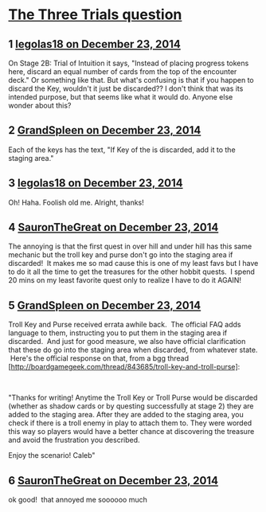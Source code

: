 # [The Three Trials question](https://community.fantasyflightgames.com/topic/129720-the-three-trials-question/)

## 1 [legolas18 on December 23, 2014](https://community.fantasyflightgames.com/topic/129720-the-three-trials-question/?do=findComment&comment=1378142)

On Stage 2B: Trial of Intuition it says, "Instead of placing progress tokens here, discard an equal number of cards from the top of the encounter deck." Or something like that. But what's confusing is that if you happen to discard the Key, wouldn't it just be discarded?? I don't think that was its intended purpose, but that seems like what it would do. Anyone else wonder about this?

## 2 [GrandSpleen on December 23, 2014](https://community.fantasyflightgames.com/topic/129720-the-three-trials-question/?do=findComment&comment=1378150)

Each of the keys has the text, "If Key of the <animal> is discarded, add it to the staging area."

## 3 [legolas18 on December 23, 2014](https://community.fantasyflightgames.com/topic/129720-the-three-trials-question/?do=findComment&comment=1378170)

Oh! Haha. Foolish old me. Alright, thanks!

## 4 [SauronTheGreat on December 23, 2014](https://community.fantasyflightgames.com/topic/129720-the-three-trials-question/?do=findComment&comment=1378483)

The annoying is that the first quest in over hill and under hill has this same mechanic but the troll key and purse don't go into the staging area if discarded!  It makes me so mad cause this is one of my least favs but I have to do it all the time to get the treasures for the other hobbit quests.  I spend 20 mins on my least favorite quest only to realize I have to do it AGAIN!

## 5 [GrandSpleen on December 23, 2014](https://community.fantasyflightgames.com/topic/129720-the-three-trials-question/?do=findComment&comment=1378618)

Troll Key and Purse received errata awhile back.  The official FAQ adds language to them, instructing you to put them in the staging area if discarded.  And just for good measure, we also have official clarification that these do go into the staging area when discarded, from whatever state.  Here's the official response on that, from a bgg thread [http://boardgamegeek.com/thread/843685/troll-key-and-troll-purse]:

 

"Thanks for writing! Anytime the Troll Key or Troll Purse would be discarded (whether as shadow cards or by questing successfully at stage 2) they are added to the staging area. After they are added to the staging area, you check if there is a troll enemy in play to attach them to. They were worded this way so players would have a better chance at discovering the treasure and avoid the frustration you described.

Enjoy the scenario!
Caleb"

## 6 [SauronTheGreat on December 23, 2014](https://community.fantasyflightgames.com/topic/129720-the-three-trials-question/?do=findComment&comment=1378807)

ok good!  that annoyed me soooooo much

